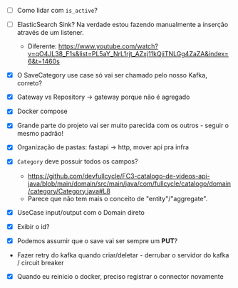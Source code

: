- [ ] Como lidar com `is_active`?
- [ ] ElasticSearch Sink? Na verdade estou fazendo manualmente a inserção através de um listener.
  - Diferente: https://www.youtube.com/watch?v=qO4JL38_F1s&list=PL5aY_NrL1rjt_AZxj11kQjiTNLGg4ZaZA&index=6&t=1460s

- [x] O SaveCategory use case só vai ser chamado pelo nosso Kafka, correto?
- [x] Gateway vs Repository -> gateway porque não é agregado
- [x] Docker compose
- [x] Grande parte do projeto vai ser muito parecida com os outros - seguir o mesmo padrão!
- [x] Organização de pastas: fastapi -> http, mover api pra infra
- [x] `Category` deve possuir todos os campos?
  - https://github.com/devfullcycle/FC3-catalogo-de-videos-api-java/blob/main/domain/src/main/java/com/fullcycle/catalogo/domain/category/Category.java#L8
  - Parece que não tem mais o conceito de "entity"/"aggregate".
- [x] UseCase input/output com o Domain direto
- [x] Exibir o id?
- [x] Podemos assumir que o save vai ser sempre um **PUT**?
- Fazer retry do kafka quando criar/deletar - derrubar o servidor do kafka / circuit breaker
- [x] Quando eu reinicio o docker, preciso registrar o connector novamente
